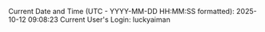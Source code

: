 Current Date and Time (UTC - YYYY-MM-DD HH:MM:SS formatted): 2025-10-12 09:08:23
Current User's Login: luckyaiman
